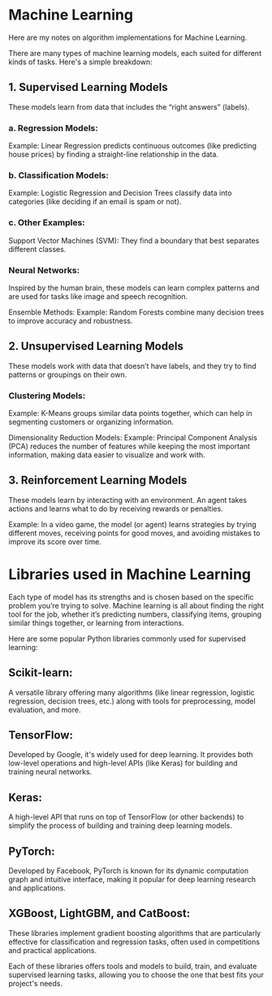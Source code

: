 # Machine Learning 

Here are my notes on algorithm implementations for Machine Learning.

There are many types of machine learning models, each suited for different kinds of tasks. Here's a simple breakdown:


## 1. Supervised Learning Models
These models learn from data that includes the “right answers” (labels).

### a. Regression Models:
Example: Linear Regression predicts continuous outcomes (like predicting house prices) by finding a straight-line relationship in the data.

### b. Classification Models:
Example: Logistic Regression and Decision Trees classify data into categories (like deciding if an email is spam or not).

### c. Other Examples:
Support Vector Machines (SVM): They find a boundary that best separates different classes.

### Neural Networks: 
Inspired by the human brain, these models can learn complex patterns and are used for tasks like image and speech recognition.


Ensemble Methods:
Example: Random Forests combine many decision trees to improve accuracy and robustness.



## 2. Unsupervised Learning Models
These models work with data that doesn’t have labels, and they try to find patterns or groupings on their own.

### Clustering Models:
Example: K-Means groups similar data points together, which can help in segmenting customers or organizing information.

 Dimensionality Reduction Models: 
Example: Principal Component Analysis (PCA) reduces the number of features while keeping the most important information, making data easier to visualize and work with.



## 3. Reinforcement Learning Models
These models learn by interacting with an environment. An agent takes actions and learns what to do by receiving rewards or penalties.

Example: In a video game, the model (or agent) learns strategies by trying different moves, receiving points for good moves, and avoiding mistakes to improve its score over time.




# Libraries used in Machine Learning

Each type of model has its strengths and is chosen based on the specific problem you’re trying to solve. Machine learning is all about finding the right tool for the job, whether it’s predicting numbers, classifying items, grouping similar things together, or learning from interactions.

Here are some popular Python libraries commonly used for supervised learning:

## Scikit-learn:
A versatile library offering many algorithms (like linear regression, logistic regression, decision trees, etc.) along with tools for preprocessing, model evaluation, and more.

## TensorFlow:
Developed by Google, it's widely used for deep learning. It provides both low-level operations and high-level APIs (like Keras) for building and training neural networks.

## Keras:
A high-level API that runs on top of TensorFlow (or other backends) to simplify the process of building and training deep learning models.

## PyTorch:
Developed by Facebook, PyTorch is known for its dynamic computation graph and intuitive interface, making it popular for deep learning research and applications.

## XGBoost, LightGBM, and CatBoost:
These libraries implement gradient boosting algorithms that are particularly effective for classification and regression tasks, often used in competitions and practical applications.

Each of these libraries offers tools and models to build, train, and evaluate supervised learning tasks, allowing you to choose the one that best fits your project's needs.
